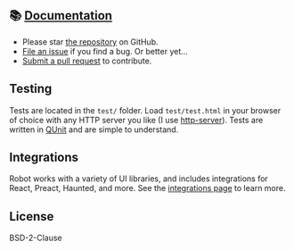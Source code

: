 ## 📚 [Documentation](https://thisrobot.life/)

* Please star [the repository](https://github.com/matthewp/robot) on GitHub.
* [File an issue](https://github.com/matthewp/robot/issues) if you find a bug. Or better yet...
* [Submit a pull request](https://github.com/matthewp/robot/compare) to contribute.

## Testing

Tests are located in the `test/` folder. Load `test/test.html` in your browser of choice with any HTTP server you like (I use [http-server](https://www.npmjs.com/package/http-server)). Tests are written in [QUnit](https://qunitjs.com/) and are simple to understand.

## Integrations

Robot works with a variety of UI libraries, and includes integrations for React, Preact, Haunted, and more. See the [integrations page](https://thisrobot.life/integrations.html) to learn more.

## License

BSD-2-Clause